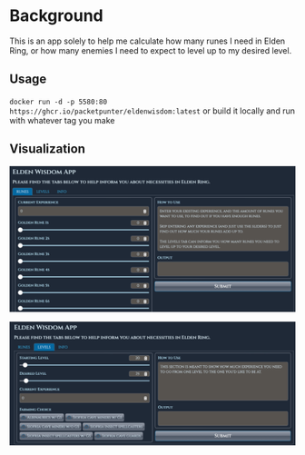 # Background
This is an app solely to help me calculate how many runes I need in Elden Ring, or how many enemies I need to expect to level up to my desired level.

## Usage
`docker run -d -p 5580:80 https://ghcr.io/packetpunter/eldenwisdom:latest` 
or build it locally and run with whatever tag you make

## Visualization

![Runes Tab](runestab.png)

![Levels Tab](levelstab.png)